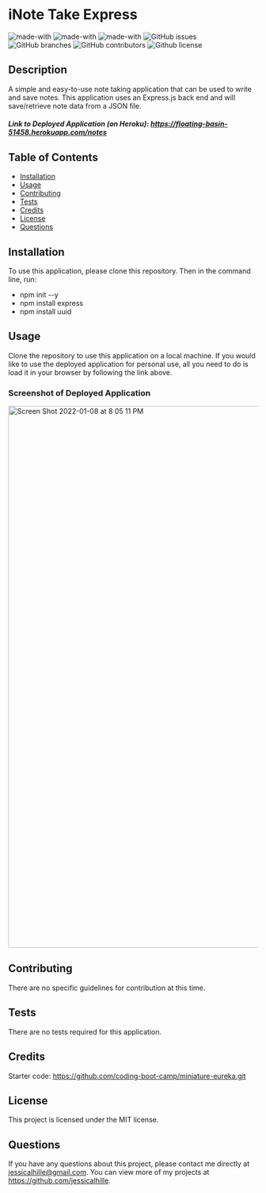 # iNote Take Express
![made-with](https://img.shields.io/badge/Made%20with-HTML-1f425f.svg)
![made-with](https://img.shields.io/badge/Made%20with-CSS-1f425f.svg)
  ![made-with](https://img.shields.io/badge/Made%20with-JavaScript-1f425f.svg)
  ![GitHub issues](https://img.shields.io/github/issues/jessicalhille/inote-take)
  ![GitHub branches](https://badgen.net/github/branches/jessicalhille/inote-take)
  ![GitHub contributors](https://img.shields.io/github/contributors/jessicalhille/inote-take)
  ![Github license](http://img.shields.io/badge/license-MIT-blue.svg)


  ## Description
  A simple and easy-to-use note taking application that can be used to write and save notes. This application uses an Express.js back end and will save/retrieve note data from a JSON file.
  ##### Link to Deployed Application (on Heroku): https://floating-basin-51458.herokuapp.com/notes

  ## Table of Contents
  * [Installation](#installation)
  * [Usage](#usage)
  * [Contributing](#contributing)
  * [Tests](#tests)
  * [Credits](#credits)
  * [License](#license)
  * [Questions](#questions)

  ## Installation
  To use this application, please clone this repository.
  Then in the command line, run:
  * npm init --y 
  * npm install express
  * npm install uuid

  ## Usage
  Clone the repository to use this application on a local machine. If you would like to use the deployed application for personal use, all you need to do is load it in your browser by following the link above.
  ### Screenshot of Deployed Application
 <img width="1094" alt="Screen Shot 2022-01-08 at 8 05 11 PM" src="https://user-images.githubusercontent.com/91511805/148666395-a6313a19-c897-40d7-b2d3-70de2022a7d9.png">


  ## Contributing
  There are no specific guidelines for contribution at this time.

  ## Tests
  There are no tests required for this application.

  ## Credits
  Starter code: https://github.com/coding-boot-camp/miniature-eureka.git

  ## License
  This project is licensed under the MIT license.

  ## Questions
  If you have any questions about this project, please contact me directly at jessicalhille@gmail.com.
  You can view more of my projects at https://github.com/jessicalhille.
